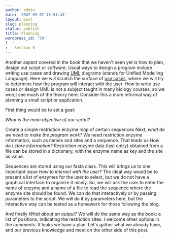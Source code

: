 ```yaml
---
author: admin
date: '2007-09-07 15:51:43'
layout: post
slug: planning
status: publish
title: Planning
wordpress_id: '50'
? ''
: - Section 6
---
```


Another aspect covered in the book that we haven't seen yet is how to
plan, design out script or software. Usual ways to design a program
include writing use cases and drawing
[UML](http://en.wikipedia.org/wiki/Unified_Modeling_Language) diagrams
(stands for Unified Modelling Language). Here we will scratch the
surface of [use cases](http://en.wikipedia.org/wiki/Use_case), where we
will try to determine how the program will interact with the user. How
to write use cases or design UML is not a subject taught in many biology
courses, so we won;t see much of the theory here. Consider this a more
informal way of planning a small script or application. 

First thing
would be to set a goal: 

*What is the main objective of our script?*


Create a simple restriction enzyme map of certain sequences Next, *what
do we need to make the program work?* We need restriction enzyme
information, such as names and sites and a sequence. That leads us *How
do I store information?* Restriction enzyme data (last entry) obtained
from a file can be stored in a dictionary, with the enzyme name as key
and the site as value. 

Sequences are stored using our fasta class. This
will brings us to one important issue *How to interact with the user?*
The ideal way would be to present a list of enzymes for the user to
select, but we do not have a graphical interface to organize it nicely.
So, we will ask the user to enter the name of enzyme and a name of a
file to read the sequence where the enzyme site should be found. We can
do that interactively or by passing parameters to the script. We will do
it by parameters here, but the interactive way can be tested as a
homework for those following the blog. 

And finally *What about an
output?* We will do the same way as the book: a list of positions,
indicating the restriction sites. I welcome other options in the
comments. It looks we have a plan. Let's gather what we already have,
and our previous knowledge and meet on the other side of this post.
